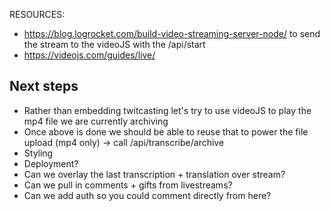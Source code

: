 RESOURCES:
  - https://blog.logrocket.com/build-video-streaming-server-node/ to send the stream to the videoJS with the /api/start
  - https://videojs.com/guides/live/

## Next steps

- Rather than embedding twitcasting let's try to use videoJS to play the mp4 file we are currently archiving
- Once above is done we should be able to reuse that to power the file upload (mp4 only) -> call /api/transcribe/archive
- Styling
- Deployment?
- Can we overlay the last transcription + translation over stream?
- Can we pull in comments + gifts from livestreams?
- Can we add auth so you could comment directly from here?